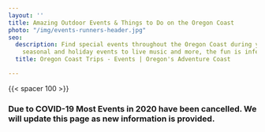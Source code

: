 ```yaml
---
layout: ''
title: Amazing Outdoor Events & Things to Do on the Oregon Coast
photo: "/img/events-runners-header.jpg"
seo:
  description: Find special events throughout the Oregon Coast during your trip! From
    seasonal and holiday events to live music and more, the fun is infectious!
  title: Oregon Coast Trips - Events | Oregon's Adventure Coast

---
```

{{< spacer 100 >}}

### Due to COVID-19 Most Events in 2020 have been cancelled. We will update this page as new information is provided.